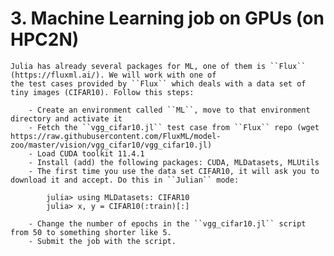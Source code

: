 # 3. Machine Learning job on GPUs (on HPC2N)

    Julia has already several packages for ML, one of them is ``Flux`` (https://fluxml.ai/). We will work with one of
    the test cases provided by ``Flux`` which deals with a data set of tiny images (CIFAR10). Follow this steps:

        - Create an environment called ``ML``, move to that environment directory and activate it
        - Fetch the ``vgg_cifar10.jl`` test case from ``Flux`` repo (wget https://raw.githubusercontent.com/FluxML/model-zoo/master/vision/vgg_cifar10/vgg_cifar10.jl)
        - Load CUDA toolkit 11.4.1
        - Install (add) the following packages: CUDA, MLDatasets, MLUtils
        - The first time you use the data set CIFAR10, it will ask you to download it and accept. Do this in ``Julian`` mode:

            julia> using MLDatasets: CIFAR10
            julia> x, y = CIFAR10(:train)[:]

        - Change the number of epochs in the ``vgg_cifar10.jl`` script from 50 to something shorter like 5.
        - Submit the job with the script.
